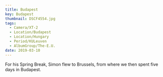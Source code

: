 ```yaml
---
title: Budapest
key: Budapest
thumbnail: DSCF4554.jpg
tags:
  - Camera/XT-2
  - Location/Budapest
  - Location/Hungary
  - Period/KULeuven
  - AlbumGroup/The-E.U.
date: 2019-03-10
---
```

For his Spring Break, Simon flew to Brussels, from where we then spent five days in Budapest.
